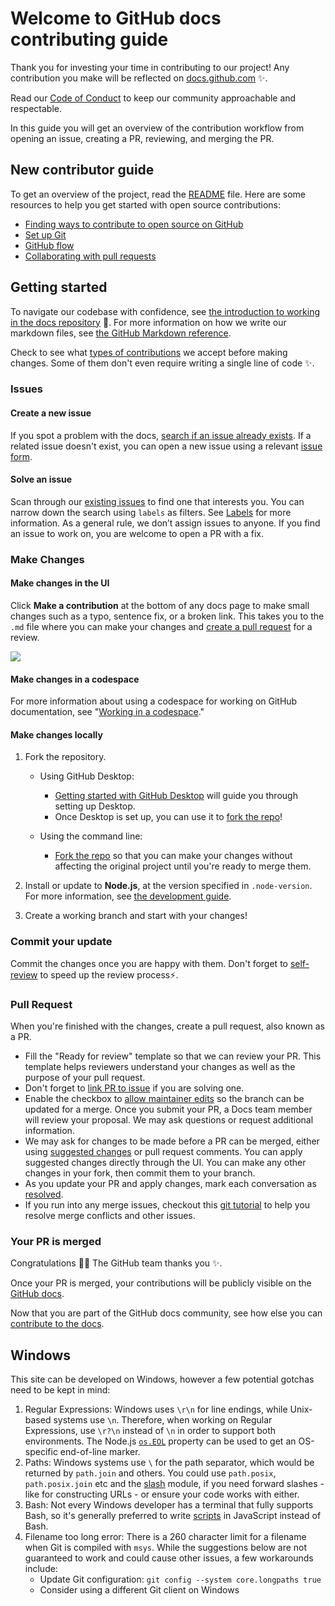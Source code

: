 # Welcome to GitHub docs contributing guide

Thank you for investing your time in contributing to our project! Any contribution you make will be
reflected on [docs.github.com](https://docs.github.com/en) :sparkles:.

Read our [Code of Conduct](./CODE_OF_CONDUCT.md) to keep our community approachable and respectable.

In this guide you will get an overview of the contribution workflow from opening an issue, creating
a PR, reviewing, and merging the PR.

## New contributor guide

To get an overview of the project, read the [README](README.md) file. Here are some resources to
help you get started with open source contributions:

- [Finding ways to contribute to open source on GitHub](https://docs.github.com/en/get-started/exploring-projects-on-github/finding-ways-to-contribute-to-open-source-on-github)
- [Set up Git](https://docs.github.com/en/get-started/quickstart/set-up-git)
- [GitHub flow](https://docs.github.com/en/get-started/quickstart/github-flow)
- [Collaborating with pull requests](https://docs.github.com/en/github/collaborating-with-pull-requests)

## Getting started

To navigate our codebase with confidence, see
[the introduction to working in the docs repository](/contributing/working-in-docs-repository.md)
:confetti_ball:. For more information on how we write our markdown files, see
[the GitHub Markdown reference](contributing/content-markup-reference.md).

Check to see what [types of contributions](/contributing/types-of-contributions.md) we accept before
making changes. Some of them don't even require writing a single line of code :sparkles:.

### Issues

#### Create a new issue

If you spot a problem with the docs,
[search if an issue already exists](https://docs.github.com/en/github/searching-for-information-on-github/searching-on-github/searching-issues-and-pull-requests#search-by-the-title-body-or-comments).
If a related issue doesn't exist, you can open a new issue using a relevant
[issue form](https://github.com/github/docs/issues/new/choose).

#### Solve an issue

Scan through our [existing issues](https://github.com/github/docs/issues) to find one that interests
you. You can narrow down the search using `labels` as filters. See
[Labels](/contributing/how-to-use-labels.md) for more information. As a general rule, we don’t
assign issues to anyone. If you find an issue to work on, you are welcome to open a PR with a fix.

### Make Changes

#### Make changes in the UI

Click **Make a contribution** at the bottom of any docs page to make small changes such as a typo,
sentence fix, or a broken link. This takes you to the `.md` file where you can make your changes and
[create a pull request](#pull-request) for a review.

 <img src="/contributing/images/contribution_cta.png" />

#### Make changes in a codespace

For more information about using a codespace for working on GitHub documentation, see
"[Working in a codespace](https://github.com/github/docs/blob/main/contributing/codespace.md)."

#### Make changes locally

1. Fork the repository.

   - Using GitHub Desktop:

     - [Getting started with GitHub Desktop](https://docs.github.com/en/desktop/installing-and-configuring-github-desktop/getting-started-with-github-desktop)
       will guide you through setting up Desktop.
     - Once Desktop is set up, you can use it to
       [fork the repo](https://docs.github.com/en/desktop/contributing-and-collaborating-using-github-desktop/cloning-and-forking-repositories-from-github-desktop)!

   - Using the command line:
     - [Fork the repo](https://docs.github.com/en/github/getting-started-with-github/fork-a-repo#fork-an-example-repository)
       so that you can make your changes without affecting the original project until you're ready
       to merge them.

2. Install or update to **Node.js**, at the version specified in `.node-version`. For more
   information, see [the development guide](contributing/development.md).

3. Create a working branch and start with your changes!

### Commit your update

Commit the changes once you are happy with them. Don't forget to
[self-review](/contributing/self-review.md) to speed up the review process:zap:.

### Pull Request

When you're finished with the changes, create a pull request, also known as a PR.

- Fill the "Ready for review" template so that we can review your PR. This template helps reviewers
  understand your changes as well as the purpose of your pull request.
- Don't forget to
  [link PR to issue](https://docs.github.com/en/issues/tracking-your-work-with-issues/linking-a-pull-request-to-an-issue)
  if you are solving one.
- Enable the checkbox to
  [allow maintainer edits](https://docs.github.com/en/github/collaborating-with-issues-and-pull-requests/allowing-changes-to-a-pull-request-branch-created-from-a-fork)
  so the branch can be updated for a merge. Once you submit your PR, a Docs team member will review
  your proposal. We may ask questions or request additional information.
- We may ask for changes to be made before a PR can be merged, either using
  [suggested changes](https://docs.github.com/en/github/collaborating-with-issues-and-pull-requests/incorporating-feedback-in-your-pull-request)
  or pull request comments. You can apply suggested changes directly through the UI. You can make
  any other changes in your fork, then commit them to your branch.
- As you update your PR and apply changes, mark each conversation as
  [resolved](https://docs.github.com/en/github/collaborating-with-issues-and-pull-requests/commenting-on-a-pull-request#resolving-conversations).
- If you run into any merge issues, checkout this
  [git tutorial](https://github.com/skills/resolve-merge-conflicts) to help you resolve merge
  conflicts and other issues.

### Your PR is merged

Congratulations :tada::tada: The GitHub team thanks you :sparkles:.

Once your PR is merged, your contributions will be publicly visible on the
[GitHub docs](https://docs.github.com/en).

Now that you are part of the GitHub docs community, see how else you can
[contribute to the docs](/contributing/types-of-contributions.md).

## Windows

This site can be developed on Windows, however a few potential gotchas need to be kept in mind:

1. Regular Expressions: Windows uses `\r\n` for line endings, while Unix-based systems use `\n`.
   Therefore, when working on Regular Expressions, use `\r?\n` instead of `\n` in order to support
   both environments. The Node.js [`os.EOL`](https://nodejs.org/api/os.html#os_os_eol) property can
   be used to get an OS-specific end-of-line marker.
2. Paths: Windows systems use `\` for the path separator, which would be returned by `path.join` and
   others. You could use `path.posix`, `path.posix.join` etc and the [slash](https://ghub.io/slash)
   module, if you need forward slashes - like for constructing URLs - or ensure your code works with
   either.
3. Bash: Not every Windows developer has a terminal that fully supports Bash, so it's generally
   preferred to write [scripts](/script) in JavaScript instead of Bash.
4. Filename too long error: There is a 260 character limit for a filename when Git is compiled with
   `msys`. While the suggestions below are not guaranteed to work and could cause other issues, a
   few workarounds include:
   - Update Git configuration: `git config --system core.longpaths true`
   - Consider using a different Git client on Windows
